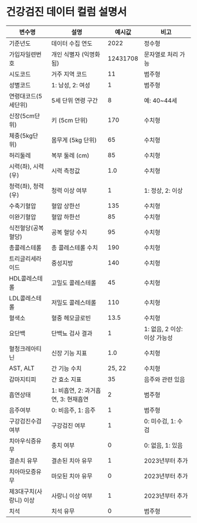 #  건강검진 데이터 컬럼 설명서

| 변수명 | 설명 | 예시값 | 비고 |
|--------|------|--------|------|
| 기준년도 | 데이터 수집 연도 | 2022 | 정수형 |
| 가입자일련번호 | 개인 식별자 (익명화됨) | 12431708 | 문자열로 처리 가능 |
| 시도코드 | 거주 지역 코드 | 11 | 범주형 |
| 성별코드 | 1: 남성, 2: 여성 | 1 | 범주형 |
| 연령대코드(5세단위) | 5세 단위 연령 구간 | 8 | 예: 40~44세 |
| 신장(5cm단위) | 키 (5cm 단위) | 170 | 수치형 |
| 체중(5kg단위) | 몸무게 (5kg 단위) | 65 | 수치형 |
| 허리둘레 | 복부 둘레 (cm) | 85 | 수치형 |
| 시력(좌), 시력(우) | 시력 측정값 | 1.0 | 수치형 |
| 청력(좌), 청력(우) | 청력 이상 여부 | 1 | 1: 정상, 2: 이상 |
| 수축기혈압 | 혈압 상한선 | 135 | 수치형 |
| 이완기혈압 | 혈압 하한선 | 85 | 수치형 |
| 식전혈당(공복혈당) | 공복 혈당 수치 | 95 | 수치형 |
| 총콜레스테롤 | 총 콜레스테롤 수치 | 190 | 수치형 |
| 트리글리세라이드 | 중성지방 | 140 | 수치형 |
| HDL콜레스테롤 | 고밀도 콜레스테롤 | 45 | 수치형 |
| LDL콜레스테롤 | 저밀도 콜레스테롤 | 110 | 수치형 |
| 혈색소 | 혈중 헤모글로빈 | 13.5 | 수치형 |
| 요단백 | 단백뇨 검사 결과 | 1 | 1: 없음, 2 이상: 이상 가능성 |
| 혈청크레아티닌 | 신장 기능 지표 | 1.0 | 수치형 |
| AST, ALT | 간 기능 수치 | 25, 22 | 수치형 |
| 감마지티피 | 간 효소 지표 | 35 | 음주와 관련 있음 |
| 흡연상태 | 1: 비흡연, 2: 과거흡연, 3: 현재흡연 | 2 | 범주형 |
| 음주여부 | 0: 비음주, 1: 음주 | 1 | 범주형 |
| 구강검진수검여부 | 구강검진 여부 | 1 | 0: 미수검, 1: 수검 |
| 치아우식증유무 | 충치 여부 | 0 | 0: 없음, 1: 있음 |
| 결손치 유무 | 결손된 치아 유무 | 1 | 2023년부터 추가 |
| 치아마모증유무 | 마모된 치아 유무 | 0 | 2023년부터 추가 |
| 제3대구치(사랑니) 이상 | 사랑니 이상 여부 | 1 | 2023년부터 추가 |
| 치석 | 치석 유무 | 0 | 범주형 |